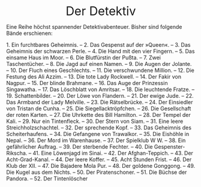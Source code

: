 <div style="font-size: xx-large; text-align: center;">
Der Detektiv
</div>

Eine Reihe höchst spannender Detektivabenteuer.
Bisher sind folgende Bände erschienen:

1\. Ein furchtbares Geheimnis. – 2. Das Gespenst auf der »Queen«. – 3. Das Geheimnis der schwarzen Perle. – 4. Die Hand mit den vier Fingern. – 5. Das einsame Haus im Moor. – 6. Die Blutfürstin der Pußta. – 7. Zwei Taschentücher. – 8. Die Jagd auf einen Namen. – 9. Die Augen der Jolante. – 10. Der Fluch eines Geschlechts. – 11. Die verschwundene Million. – 12. Die Festung des Ali Azzim. – 13. Die tote Lady Rockwell. – 14. Der Fakir von Nagpur. – 15. Der blinde Brahmane. – 16. Das Auge der Prinzessin Singawatha. – 17. Das Löschblatt von Amritsar. – 18. Die leuchtende Fratze. – 19. Schattenbilder. – 20. Der Löwe von Flandern. – 21. Der ewige Jude. – 22. Das Armband der Lady Melville. – 23. Die Rätselbrücke. – 24. Der Einsiedler von Tristan de Cunha. – 25. Die Siegellacktröpfchen. – 26. Die Gesellschaft der roten Karten. – 27. Die Uhrkette des Bill Hamilton. – 28. Der Tempel der Kali. – 29. Nur ein Tintenfleck. – 30. Der Stern von Siam. – 31. Eine leere Streichholzschachtel. – 32. Der sprechende Kopf. – 33. Das Geheimnis des Scheiterhaufens. – 34. Die Gefangene von Trawalkor. – 35. Die Eishöhle in Nepal. – 36. Der Mord im Warenhause. – 37. Der Spielklub W W. – 38. Ein gefährlicher Auftrag. – 39. Der sterbende Fechter. – 40. Die Gespenster-Rikscha. – 41. Eine Löwenjagd im Sinai. – 42. Der Afghan-Teppich. – 43. Der Acht-Grad-Kanal. – 44. Der leere Koffer. – 45. Acht Stunden Frist. – 46. Der Klub der XII. – 47. Die Bajadere Mola Pur. – 48. Der goldene Gonggong. – 49. Die Kugel aus dem Nichts. – 50. Der Piratenschoner. – 51. Die Büchse der Pandora. – 52. Der Tintenlöscher

